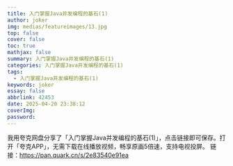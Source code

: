 ```yaml
---
title: 入门掌握Java并发编程的基石(1)
author: joker
img: medias/featureimages/13.jpg
top: false
cover: false
toc: true
mathjax: false
summary: 入门掌握Java并发编程的基石(1)
categories: 入门掌握Java并发编程的基石(1)
tags:
  - 入门掌握Java并发编程的基石(1)
keywords: joker
essay: false
abbrlink: 42453
date: 2025-04-20 23:38:12
coverImg:
password:
---
```


我用夸克网盘分享了「入门掌握Java并发编程的基石(1)」，点击链接即可保存。打开「夸克APP」，无需下载在线播放视频，畅享原画5倍速，支持电视投屏。
链接：https://pan.quark.cn/s/2e83540e91ea
